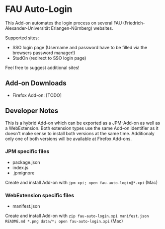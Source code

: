 # FAU Auto-Login
This Add-on automates the login process on several FAU (Friedrich-Alexander-Universität Erlangen-Nürnberg) websites.

Supported sites:
* SSO login page (Username and password have to be filled via the browsers password manager!)
* StudOn (redirect to SSO login page)

Feel free to suggest additional sites!

## Add-on Downloads
* Firefox Add-on: [TODO]

## Developer Notes
This is a hybrid Add-on which can be exported as a JPM-Add-on as well as a WebExtension. Both extension types use the same Add-on identifier as it doesn't make sense to install both versions at the same time. Additionaly only one of both versions will be available at Firefox Add-ons.

### JPM specific files
* package.json
* index.js
* .jpmignore

Create and install Add-on with `jpm xpi; open fau-auto-login@*.xpi` (Mac)

### WebExtension specific files
* manifest.json

Create and install Add-on with `zip fau-auto-login.xpi manifest.json README.md *.png data/*; open fau-auto-login.xpi` (Mac)
